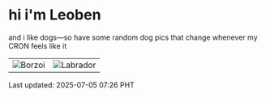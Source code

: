 # hi i'm Leoben

and i like dogs—so have some random dog pics that change whenever my CRON feels like it

|  |  |
|--------|----------|
| ![Borzoi](https://random-dog-vercel.vercel.app/api/random-borzoi?v=1751671570) | ![Labrador](https://random-dog-vercel.vercel.app/api/random-labrador?v=1751671570) |

Last updated: 2025-07-05 07:26 PHT
